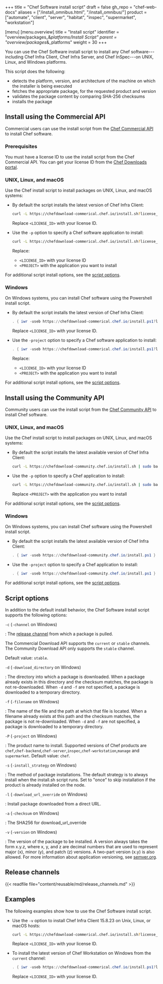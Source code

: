 +++
title = "Chef Software install script"
draft = false
gh_repo = "chef-web-docs"
aliases = ["/install_omnibus.html", "/install_omnibus/"]
product = ["automate", "client", "server", "habitat", "inspec", "supermarket", "workstation"]

[menu]
  [menu.overview]
    title = "Install script"
    identifier = "overview/packages_&_platforms/Install Script"
    parent = "overview/packages_&_platforms"
    weight = 30
+++

You can use the Chef Software install script to install
any Chef software---including Chef Infra Client, Chef Infra Server, and Chef InSpec---on UNIX, Linux, and Windows platforms.

This script does the following:

- detects the platform, version, and architecture of the machine on which the installer is being executed
- fetches the appropriate package, for the requested product and version
- validates the package content by comparing SHA-256 checksums
- installs the package

## Install using the Commercial API

Commercial users can use the install script from the [Chef Commercial API](/download/commercial/) to install Chef software.

### Prerequisites

You must have a license ID to use the install script from the Chef Commercial API. You can get your license ID from the [Chef Downloads portal](https://chef.io/downloads).

### UNIX, Linux, and macOS

Use the Chef install script to install packages on UNIX, Linux, and macOS systems:

- By default the script installs the latest version of Chef Infra Client:

  ```bash
  curl -L https://chefdownload-commerical.chef.io/install.sh?license_id=<LICENSE_ID> | sudo bash
  ```

  Replace `<LICENSE_ID>` with your license ID.

- Use the `-p` option to specify a Chef software application to install:

  ```bash
  curl -L https://chefdownload-commerical.chef.io/install.sh?license_id=<LICENSE_ID> | sudo bash -p <PROJECT>
  ```

  Replace:

  - `<LICENSE_ID>` with your license ID
  - `<PROJECT>` with the application you want to install

For additional script install options, see the [script options](#script-options).

### Windows

On Windows systems, you can install Chef software using the Powershell install script.

- By default the script installs the latest version of Chef Infra Client:

  ```powershell
  . { iwr -useb https://chefdownload-commerical.chef.io/install.ps1?license_id=<LICENSE_ID> } | iex; install
  ```

  Replace `<LICENSE_ID>` with your license ID.

- Use the `-project` option to specify a Chef software application to install:

  ```powershell
  . { iwr -useb https://chefdownload-commerical.chef.io/install.ps1?license_id=<LICENSE_ID> } | iex; install -project <PROJECT>
  ```

  Replace:

  - `<LICENSE_ID>` with your license ID
  - `<PROJECT>` with the application you want to install

For additional script install options, see the [script options](#script-options).

## Install using the Community API

Community users can use the install script from the [Chef Community API](/download/community/) to install Chef software.

### UNIX, Linux, and macOS

Use the Chef install script to install packages on UNIX, Linux, and macOS systems:

- By default the script installs the latest available version of Chef Infra Client:

  ```bash
  curl -L https://chefdownload-community.chef.io/install.sh | sudo bash
  ```

- Use the `-p` option to specify a Chef application to install:

  ```bash
  curl -L https://chefdownload-community.chef.io/install.sh | sudo bash -p <PROJECT>
  ```

  Replace `<PROJECT>` with the application you want to install

For additional script install options, see the [script options](#script-options).

### Windows

On Windows systems, you can install Chef software using the Powershell install script.

- By default the script installs the latest available version of Chef Infra Client:

  ```powershell
  . { iwr -useb https://chefdownload-community.chef.io/install.ps1 } | iex; install
  ```

- Use the `-project` option to specify a Chef application to install:

  ```powershell
  . { iwr -useb https://chefdownload-community.chef.io/install.ps1 } | iex; install -project <PROJECT>
  ```

For additional script install options, see the [script options](#script-options).

## Script options

In addition to the default install behavior, the Chef Software install script supports the following options:

`-c` (`-channel` on Windows)

: The [release channel](#release-channels) from which a package is pulled.

  The Commercial Download API supports the `current` or `stable` channels.
  The Community Download API only supports the `stable` channel.

  Default value: `stable`.

`-d` (`-download_directory` on Windows)

: The directory into which a package is downloaded. When a package
  already exists in this directory and the checksum matches, the
  package is not re-downloaded. When `-d` and `-f` are not specified,
  a package is downloaded to a temporary directory.

`-f` (`-filename` on Windows)

: The name of the file and the path at which that file is located.
  When a filename already exists at this path and the checksum
  matches, the package is not re-downloaded. When `-d` and `-f` are
  not specified, a package is downloaded to a temporary directory.

`-P` (`-project` on Windows)

: The product name to install. Supported versions of Chef products are
  `chef`,`chef-backend`,`chef-server`,`inspec`,`chef-workstation`,`manage` and
  `supermarket`. Default value: `chef`.

`-s` (`-install_strategy` on Windows)

: The method of package installations. The default strategy is to
  always install when the install.sh script runs. Set to "once" to
  skip installation if the product is already installed on the node.

`-l` (`-download_url_override` on Windows)

: Install package downloaded from a direct URL.

`-a` (`-checksum` on Windows)

:   The SHA256 for download_url_override

`-v` (`-version` on Windows)

:   The version of the package to be installed. A version always takes
    the form x.y.z, where x, y, and z are decimal numbers that are used
    to represent major (x), minor (y), and patch (z) versions. A
    two-part version (x.y) is also allowed. For more information about
    application versioning, see [semver.org](https://semver.org/).

## Release channels

{{< readfile file="content/reusable/md/release_channels.md" >}}

## Examples

The following examples show how to use the Chef Software install script.

- Use the `-v` option to install Chef Infra Client 15.8.23 on Unix, Linux, or macOS hosts:

  ```bash
  curl -L https://chefdownload-commerical.chef.io/install.sh?license_id=<LICENSE_ID> | sudo bash -s -- -v 15.8.23
  ```

  Replace `<LICENSE_ID>` with your license ID.

- To install the latest version of Chef Workstation on Windows from the `current` channel:

  ```powershell
  . { iwr -useb https://chefdownload-commerical.chef.io/install.ps1?license_id=<LICENSE_ID> } | iex; install -channel current -project chef-workstation
  ```

  Replace `<LICENSE_ID>` with your license ID.
